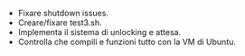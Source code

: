 - Fixare shutdown issues.
- Creare/fixare test3.sh.
- Implementa il sistema di unlocking e attesa.
- Controlla che compili e funzioni tutto con la VM di Ubuntu.